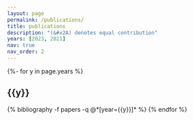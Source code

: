 ```yaml
---
layout: page
permalink: /publications/
title: publications
description: "(&#x2A) denotes equal contribution"
years: [2023, 2021]
nav: true
nav_order: 2
---
```

<!-- _pages/publications.md -->
<div class="publications">

{%- for y in page.years %}
  <h2 class="year">{{y}}</h2>
  {% bibliography -f papers -q @*[year={{y}}]* %}
{% endfor %}

</div>

